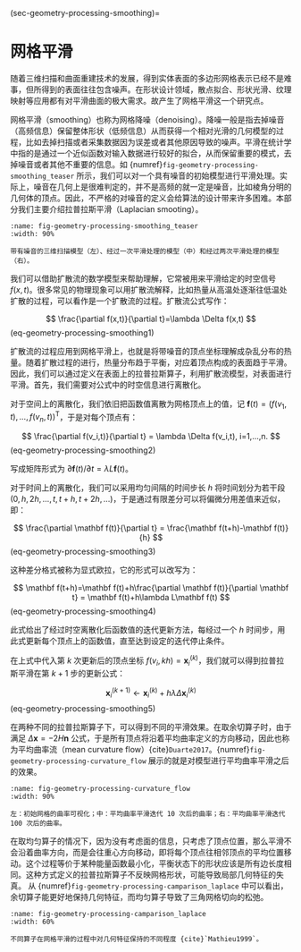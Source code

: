 (sec-geometry-processing-smoothing)=
# 网格平滑

随着三维扫描和曲面重建技术的发展，得到实体表面的多边形网格表示已经不是难事，但所得到的表面往往包含噪声。在形状设计领域，散点拟合、形状光滑、纹理映射等应用都有对平滑曲面的极大需求。故产生了网格平滑这一个研究点。

网格平滑（smoothing）也称为网格降噪（denoising）。降噪一般是指去掉噪音（高频信息）保留整体形状（低频信息）从而获得一个相对光滑的几何模型的过程，比如去掉扫描或者采集数据因为误差或者其他原因导致的噪声。平滑在统计学中指的是通过一个近似函数对输入数据进行较好的拟合，从而保留重要的模式，去掉噪音或者其他不重要的信息。如 {numref}`fig-geometry-processing-smoothing_teaser` 所示，我们可以对一个具有噪音的初始模型进行平滑处理。实际上，噪音在几何上是很难判定的，并不是高频的就一定是噪音，比如棱角分明的几何体的顶点。因此，不严格的对噪音的定义会给算法的设计带来许多困难。本部分我们主要介绍拉普拉斯平滑（Laplacian smooting）。

```{figure} fig/smoothing_teaser.png
:name: fig-geometry-processing-smoothing_teaser
:width: 90%

带有噪音的三维扫描模型（左）、经过一次平滑处理的模型（中）和经过两次平滑处理的模型（右）。
```

我们可以借助扩散流的数学模型来帮助理解，它常被用来平滑给定的时空信号 $f(x,t)$。很多常见的物理现象可以用扩散流解释，比如热量从高温处逐渐往低温处扩散的过程，可以看作是一个扩散流的过程。扩散流公式写作：

$$
  \frac{\partial f(x,t)}{\partial t}=\lambda 
  \Delta f(x,t)
$$ (eq-geometry-processing-smoothing1)

扩散流的过程应用到网格平滑上，也就是将带噪音的顶点坐标理解成杂乱分布的热量。随着扩散过程的进行，热量分布趋于平衡，对应着顶点构成的表面趋于平滑。
因此，我们可以通过定义在表面上的拉普拉斯算子，利用扩散流模型，对表面进行平滑。首先，我们需要对公式中的时空信息进行离散化。

对于空间上的离散化，我们依旧把函数值离散为网格顶点上的值，记 $\mathbf f(t)=(f(v_1,t),\,...,\,f(v_n,t))^\mathrm T$，于是对每个顶点有：

$$
  \frac{\partial f(v_i,t)}{\partial t}   = \lambda 
  \Delta f(v_i,t), i=1,...,n.
$$ (eq-geometry-processing-smoothing2)

写成矩阵形式为 $\partial \mathbf f(t)/\partial t = \lambda L\mathbf f(t)$。

对于时间上的离散化，我们可以采用均匀间隔的时间步长 $h$ 将时间划分为若干段 $(0,h,2h,\,\dots,\,t,t+h,t+2h,\,\dots)$，于是通过有限差分可以将偏微分用差值来近似，即：

$$
  \frac{\partial \mathbf f(t)}{\partial t}   = \frac{\mathbf f(t+h)-\mathbf f(t)}{h}
$$ (eq-geometry-processing-smoothing3)

这种差分格式被称为显式欧拉，它的形式可以改写为：

$$
  \mathbf f(t+h)=\mathbf f(t)+h\frac{\partial \mathbf f(t)}{\partial \mathbf t} = \mathbf f(t)+h\lambda L\mathbf f(t)
$$ (eq-geometry-processing-smoothing4)

此式给出了经过时空离散化后函数值的迭代更新方法，每经过一个 $h$ 时间步，用此式更新每个顶点上的函数值，直至达到设定的迭代停止条件。

在上式中代入第 $k$ 次更新后的顶点坐标 $f(v_i, kh)=\mathbf x_i^{(k)}$，我们就可以得到拉普拉斯平滑在第 $k+1$ 步的更新公式：

$$
  \mathbf x_i^{(k+1)} \leftarrow \mathbf x_i^{(k)}+h\lambda  \Delta \mathbf x_i^{(k)}
$$ (eq-geometry-processing-smoothing5)

在两种不同的拉普拉斯算子下，可以得到不同的平滑效果。在取余切算子时，由于满足 $\Delta \mathbf x=-2H\mathbf{n}$ 公式，于是所有顶点将沿着平均曲率定义的方向移动，因此也称为平均曲率流（mean curvature flow）{cite}`Duarte2017`。{numref}`fig-geometry-processing-curvature_flow` 展示的就是对模型进行平均曲率平滑之后的效果。

```{figure} fig/curvature_flow.png
:name: fig-geometry-processing-curvature_flow
:width: 90%

左：初始网格的曲率可视化；中：平均曲率平滑迭代 10 次后的曲率；右：平均曲率平滑迭代 100 次后的曲率。
```

在取均匀算子的情况下，因为没有考虑面的信息，只考虑了顶点位置，那么平滑不会沿着曲率方向，而是会往重心方向移动，即将每个顶点往相邻顶点的平均位置移动。这个过程等价于某种能量函数最小化，平衡状态下的形状应该是所有边长度相同。这种方式定义的拉普拉斯算子不反映网格形状，可能导致局部几何特征的失真。
从 {numref}`fig-geometry-processing-camparison_laplace` 中可以看出，余切算子能更好地保持几何特征，而均匀算子导致了三角网格切向的松弛。

```{figure} fig/camparison_laplace.png
:name: fig-geometry-processing-camparison_laplace
:width: 60%

不同算子在网格平滑的过程中对几何特征保持的不同程度 {cite}`Mathieu1999`。
```

